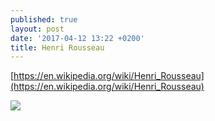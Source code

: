 ```yaml
---
published: true
layout: post
date: '2017-04-12 13:22 +0200'
title: Henri Rousseau
---
```

[https://en.wikipedia.org/wiki/Henri_Rousseau](https://en.wikipedia.org/wiki/Henri_Rousseau)

![](https://upload.wikimedia.org/wikipedia/commons/thumb/c/c6/Henri_Rousseau_-_La_zingara_addormentata.jpg/800px-Henri_Rousseau_-_La_zingara_addormentata.jpg)

